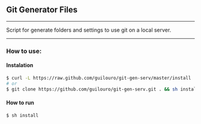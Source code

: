 ## Git Generator Files
------

Script for generate folders and settings to use git on a local server.

------
### How to use: 


#### Instalation

```bash
$ curl -L https://raw.github.com/guilouro/git-gen-serv/master/install | sh
# or
$ git clone https://github.com/guilouro/git-gen-serv.git . && sh install.sh
```


#### How to run

```bash
$ sh install
```